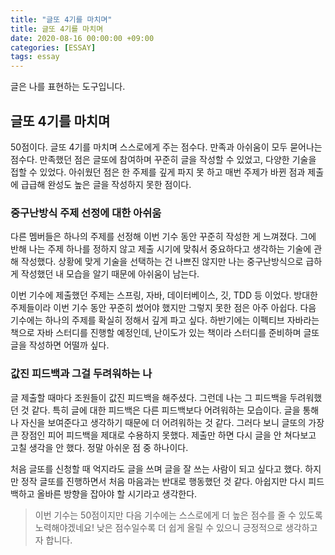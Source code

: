 ```yaml
---
title: "글또 4기를 마치며"
title: 글또 4기를 마치며
date: 2020-08-16 00:00:00 +09:00
categories: [ESSAY]
tags: essay
---
```


글은 나를 표현하는 도구입니다.

## 글또 4기를 마치며

50점이다. 글또 4기를 마치며 스스로에게 주는 점수다. 만족과 아쉬움이 모두 묻어나는 점수다. 만족했던 점은 글또에 참여하며 꾸준히 글을 작성할 수 있었고, 다양한 기술을 접할 수 있었다. 아쉬웠던 점은 한 주제를 깊게 파지 못 하고 매번 주제가 바뀐 점과 제출에 급급해 완성도 높은 글을 작성하지 못한 점이다.

### 중구난방식 주제 선정에 대한 아쉬움
다른 멤버들은 하나의 주제를 선정해 이번 기수 동안 꾸준히 작성한 게 느껴졌다. 그에 반해 나는 주제 하나를 정하지 않고 제출 시기에 맞춰서 중요하다고 생각하는 기술에 관해 작성했다. 상황에 맞게 기술을 선택하는 건 나쁘진 않지만 나는 중구난방식으로 급하게 작성했던 내 모습을 알기 때문에 아쉬움이 남는다.

이번 기수에 제출했던 주제는 스프링, 자바, 데이터베이스, 깃, TDD 등 이었다. 방대한 주제들이라 이번 기수 동안 꾸준히 썼어야 했지만 그렇지 못한 점은 아주 아쉽다. 다음 기수에는 하나의 주제를 확실히 정해서 깊게 파고 싶다. 하반기에는 이펙티브 자바라는 책으로 자바 스터디를 진행할 예정인데, 난이도가 있는 책이라 스터디를 준비하며 글또 글을 작성하면 어떨까 싶다.

### 값진 피드백과 그걸 두려워하는 나
글 제출할 때마다 조원들이 값진 피드백을 해주셨다. 그런데 나는 그 피드백을 두려워했던 것 같다. 특히 글에 대한 피드백은 다른 피드백보다 어려워하는 모습이다. 글을 통해 나 자신을 보여준다고 생각하기 때문에 더 어려워하는 것 같다. 그러다 보니 글또의 가장 큰 장점인 피어 피드백을 제대로 수용하지 못했다. 제출만 하면 다시 글을 안 쳐다보고 고칠 생각을 안 했다. 정말 아쉬운 점 중 하나이다.

처음 글또를 신청할 때 억지라도 글을 쓰며 글을 잘 쓰는 사람이 되고 싶다고 했다. 하지만 정작 글또를 진행하면서 처음 마음과는 반대로 행동했던 것 같다. 아쉽지만 다시 피드백하고 올바른 방향을 잡아야 할 시기라고 생각한다.

> 이번 기수는 50점이지만 다음 기수에는 스스로에게 더 높은 점수를 줄 수 있도록 노력해야겠네요! 낮은 점수일수록 더 쉽게 올릴 수 있으니 긍정적으로 생각하고자 합니다.
